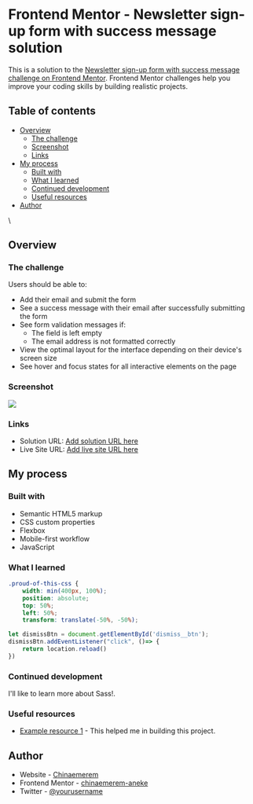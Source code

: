# Frontend Mentor - Newsletter sign-up form with success message solution

This is a solution to the [Newsletter sign-up form with success message challenge on Frontend Mentor](https://www.frontendmentor.io/challenges/newsletter-signup-form-with-success-message-3FC1AZbNrv). Frontend Mentor challenges help you improve your coding skills by building realistic projects. 

## Table of contents

- [Overview](#overview)
  - [The challenge](#the-challenge)
  - [Screenshot](#screenshot)
  - [Links](#links)
- [My process](#my-process)
  - [Built with](#built-with)
  - [What I learned](#what-i-learned)
  - [Continued development](#continued-development)
  - [Useful resources](#useful-resources)
- [Author](#author)

\

## Overview

### The challenge

Users should be able to:

- Add their email and submit the form
- See a success message with their email after successfully submitting the form
- See form validation messages if:
  - The field is left empty
  - The email address is not formatted correctly
- View the optimal layout for the interface depending on their device's screen size
- See hover and focus states for all interactive elements on the page

### Screenshot

![](./Screenshot.jpg)


### Links

- Solution URL: [Add solution URL here](https://your-solution-url.com)
- Live Site URL: [Add live site URL here](https://your-live-site-url.com)

## My process

### Built with

- Semantic HTML5 markup
- CSS custom properties
- Flexbox
- Mobile-first workflow
- JavaScript


### What I learned


```css
.proud-of-this-css {
    width: min(400px, 100%);
    position: absolute;
    top: 50%;
    left: 50%;
    transform: translate(-50%, -50%);
```
```js
let dismissBtn = document.getElementById('dismiss__btn');
dismissBtn.addEventListener("click", ()=> {
    return location.reload()
})
```


### Continued development

I'll like to learn more about Sass!.


### Useful resources

- [Example resource 1](https://www.youtube.com/watch?v=nRHCoOVSu5k&list=TLPQMTEwODIwMjOrWoOidF5LRw&index=1) - This helped me in building this project.

## Author

- Website - [Chinaemerem](https://www.your-site.com)
- Frontend Mentor - [chinaemerem-aneke](https://www.frontendmentor.io/profile/chinaemerem-aneke)
- Twitter - [@yourusername](https://www.twitter.com/a_chinaemerem)


